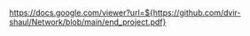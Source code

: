 
https://docs.google.com/viewer?url=${https://github.com/dvir-shaul/Network/blob/main/end_project.pdf}
